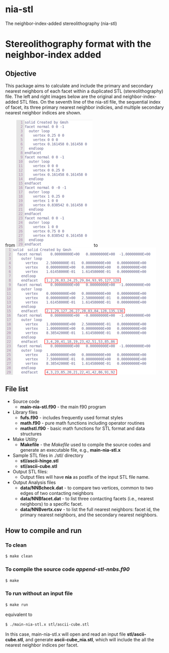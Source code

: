 # nia-stl
The neighbor-index-added stereolithography (nia-stl)
# Stereolithography format with the neighbor-index added 
## Objective
This package aims to calculate and include the primary and secondary nearest neighbors of each facet within a duplicated STL (stereolithography) file. The left and right images below are the original and neighbor-index-added STL files. On the seventh line of the nia-stl file, the sequential index of facet, its three primary nearest neighbor indicies, and multiple secondary nearest neighbor indices are shown.  

from
![nnbd stl file, data structure](https://github.com/enphysoft/nia-stl/blob/master/image/cube-stl-org3.png) to 
![nnbd stl file, data structure](https://github.com/enphysoft/nia-stl/blob/master/image/cube-stl-nia-boxed3.png)
 
 ## File list
- Source code
  - **main-nia-stl.f90** - the main f90 program 
- Library files
  - **fufs.f90** - includes frequently used format styles
  - **math.f90** - pure math functions including operator routines
  - **mathstl.f90** - basic math functions for STL format and data structures
- Make Utility 
  - **Makefile** - the _Makefile_ used to compile the source codes and generate an executable file, e.g., **main-nia-stl.x**
- Sample STL files in ./stl/ directory
  - **stl/ascii-hinge.stl**  
  - **stl/ascii-cube.stl** 
- Output STL files: 
  - Output files will have **nia** as postfix of the input STL file name.
- Output Analysis files
  - **data/NNBcheck.dat** - to compare two vertices, common to two edges of two contacting neighbors
  - **data/NNBfacet.dat** - to list three contacting facets (i.e., nearest neighbors) to a specific facet.
  - **data/NNBvertx.csv** - to list the full nearest neighbors: facet id, the primary nearest neighbors, and the secondary nearest neighbors.  
  
## How to compile and run
### To clean 
```bash
$ make clean 
``` 
### To compile the source code *append-stl-nnbs.f90*
```bash
$ make 
```
### To run without an input file
```bash
$ make run 
```
equivalent to  
```bash
$ ./main-nia-stl.x stl/ascii-cube.stl 
```
In this case, main-nia-stl.x will open and read an input file **stl/ascii-cube.stl**, and generate  **ascii-cube_nia.stl**, which will include the all the nearest neighbor indices per facet. 


